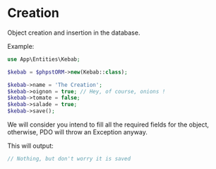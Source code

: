 # Creation

Object creation and insertion in the database.

Example:
```php
use App\Entities\Kebab;

$kebab = $phpstORM->new(Kebab::class);

$kebab->name = 'The Creation';
$kebab->oignon = true; // Hey, of course, onions !
$kebab->tomate = false;
$kebab->salade = true;
$kebab->save();
```

We will consider you intend to fill all the required fields for the object, otherwise, PDO will throw an Exception anyway.

This will output:

```php
// Nothing, but don't worry it is saved
```

